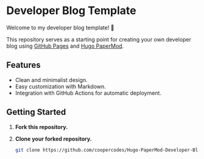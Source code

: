 # Developer Blog Template

Welcome to my developer blog template! 🚀

This repository serves as a starting point for creating your own developer blog using [GitHub Pages](https://pages.github.com/) and [Hugo PaperMod](https://github.com/adityatelange/hugo-PaperMod/). 

## Features

- Clean and minimalist design.
- Easy customization with Markdown.
- Integration with GitHub Actions for automatic deployment.

## Getting Started

1. **Fork this repository.**

2. **Clone your forked repository.**

   ```bash
   git clone https://github.com/coopercodes/Hugo-PaperMod-Developer-Blog.git

